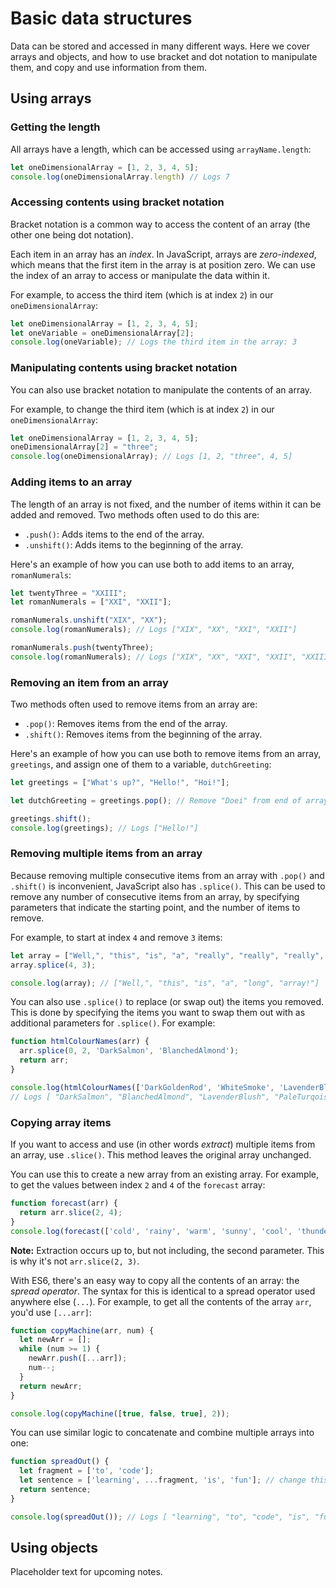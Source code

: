 # Basic data structures
Data can be stored and accessed in many different ways. Here we cover arrays and objects, and how to use bracket and dot notation to manipulate them, and copy and use information from them.

## Using arrays

### Getting the length
All arrays have a length, which can be accessed using `arrayName.length`:
```js
let oneDimensionalArray = [1, 2, 3, 4, 5];
console.log(oneDimensionalArray.length) // Logs 7
```

### Accessing contents using bracket notation
Bracket notation is a common way to access the content of an array (the other one being dot notation).

Each item in an array has an *index*. In JavaScript, arrays are *zero-indexed*, which means that the first item in the array is at position zero. We can use the index of an array to access or manipulate the data within it.

For example, to access the third item (which is at index `2`) in our `oneDimensionalArray`:
```js
let oneDimensionalArray = [1, 2, 3, 4, 5];
let oneVariable = oneDimensionalArray[2];
console.log(oneVariable); // Logs the third item in the array: 3
```

### Manipulating contents using bracket notation
You can also use bracket notation to manipulate the contents of an array.

For example, to change the third item (which is at index `2`) in our `oneDimensionalArray`:
```js
let oneDimensionalArray = [1, 2, 3, 4, 5];
oneDimensionalArray[2] = "three";
console.log(oneDimensionalArray); // Logs [1, 2, "three", 4, 5]
```

### Adding items to an array
The length of an array is not fixed, and the number of items within it can be added and removed. Two methods often used to do this are:
- `.push()`: Adds items to the end of the array.
- `.unshift()`: Adds items to the beginning of the array.

Here's an example of how you can use both to add items to an array, `romanNumerals`:
```js
let twentyThree = "XXIII";
let romanNumerals = ["XXI", "XXII"];

romanNumerals.unshift("XIX", "XX");
console.log(romanNumerals); // Logs ["XIX", "XX", "XXI", "XXII"]

romanNumerals.push(twentyThree);
console.log(romanNumerals); // Logs ["XIX", "XX", "XXI", "XXII", "XXIII"]
```

### Removing an item from an array
Two methods often used to remove items from an array are:
- `.pop()`: Removes items from the end of the array.
- `.shift()`: Removes items from the beginning of the array.

Here's an example of how you can use both to remove items from an array, `greetings`, and assign one of them to a variable, `dutchGreeting`:
```js
let greetings = ["What's up?", "Hello!", "Hoi!"];

let dutchGreeting = greetings.pop(); // Remove "Doei" from end of array, and assign it to `dutchGreeting`

greetings.shift();
console.log(greetings); // Logs ["Hello!"]
```

### Removing multiple items from an array
Because removing multiple consecutive items from an array with `.pop()` and `.shift()` is inconvenient, JavaScript also has `.splice()`. This can be used to remove any number of consecutive items from an array, by specifying parameters that indicate the starting point, and the number of items to remove.

For example, to start at index `4` and remove `3` items:
```js
let array = ["Well,", "this", "is", "a", "really", "really", "really", "long", "array!"];
array.splice(4, 3);

console.log(array); // ["Well,", "this", "is", "a", "long", "array!"]
```

You can also use `.splice()` to replace (or swap out) the items you removed. This is done by specifying the items you want to swap them out with as additional parameters for `.splice()`. For example:
```js
function htmlColourNames(arr) {
  arr.splice(0, 2, 'DarkSalmon', 'BlanchedAlmond');
  return arr;
}

console.log(htmlColourNames(['DarkGoldenRod', 'WhiteSmoke', 'LavenderBlush', 'PaleTurqoise', 'FireBrick']));
// Logs [ "DarkSalmon", "BlanchedAlmond", "LavenderBlush", "PaleTurqoise", "FireBrick" ]
```

### Copying array items
If you want to access and use (in other words *extract*) multiple items from an array, use `.slice()`. This method leaves the original array unchanged.

You can use this to create a new array from an existing array. For example, to get the values between index `2` and `4` of the `forecast` array:
```js
function forecast(arr) {
  return arr.slice(2, 4);
}
console.log(forecast(['cold', 'rainy', 'warm', 'sunny', 'cool', 'thunderstorms'])); // Logs ['warm', 'sunny']
```

**Note:** Extraction occurs up to, but not including, the second parameter. This is why it's not `arr.slice(2, 3)`.

With ES6, there's an easy way to copy all the contents of an array: the *spread operator*. The syntax for this is identical to a spread operator used anywhere else (`...`). For example, to get all the contents of the array `arr`, you'd use `[...arr]`:
```js
function copyMachine(arr, num) {
  let newArr = [];
  while (num >= 1) {
    newArr.push([...arr]);
    num--;
  }
  return newArr;
}

console.log(copyMachine([true, false, true], 2));
```
You can use similar logic to concatenate and combine multiple arrays into one:
```js
function spreadOut() {
  let fragment = ['to', 'code'];
  let sentence = ['learning', ...fragment, 'is', 'fun']; // change this line
  return sentence;
}

console.log(spreadOut()); // Logs [ "learning", "to", "code", "is", "fun" ]
```

## Using objects
Placeholder text for upcoming notes.
